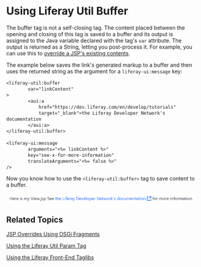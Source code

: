 # Using Liferay Util Buffer [](id=using-liferay-util-buffer)

The buffer tag is not a self-closing tag. The content placed between the opening 
and closing of this tag is saved to a buffer and its output is assigned to the 
Java variable declared with the tag's `var` attribute. The output is returned as 
a String, letting you post-process it. For example, you can use this to 
[override a JSP's existing contents](/develop/tutorials/-/knowledge_base/7-1/jsp-overrides-using-osgi-fragments#provide-the-overridden-jsp). 

The example below saves the link's generated markup to a buffer and then uses 
the returned string as the argument for a `liferay-ui:message` key:

    <liferay-util:buffer
    		var="linkContent"
    >
    		<aui:a 
    			href="https://dev.liferay.com/en/develop/tutorials" 
    			target="_blank">the Liferay Developer Network's documentation
    		</aui:a>
    </liferay-util:buffer>

    <liferay-ui:message 
    		arguments="<%= linkContent %>" 
    		key="see-x-for-more-information" 
    		translateArguments="<%= false %>" 
    />

Now you know how to use the `<liferay-util:buffer>` tag to save content to a 
buffer. 

![Figure 1: You can use the Liferay Util Buffer tag to save pieces of markup to reuse in your JSP.](../../../images/liferay-util-buffer.png)
    
## Related Topics [](id=related-topics)

[JSP Overrides Using OSGi Fragments](/develop/tutorials/-/knowledge_base/7-1/jsp-overrides-using-osgi-fragments#provide-the-overridden-jsp)

[Using the Liferay Util Param Tag](/develop/tutorials/-/knowledge_base/7-1/using-liferay-util-param)

[Using the Liferay Front-End Taglibs](/develop/tutorials/-/knowledge_base/7-1/using-liferay-frontend-taglibs-in-your-portlet)
